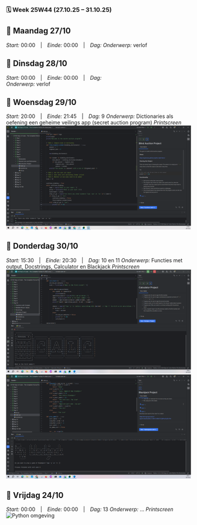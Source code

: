 ### 🗓️ Week 25W44 (27.10.25 – 31.10.25)

## 📅 Maandag 27/10
*Start:* 00:00 | *Einde:* 00:00 | *Dag:* 
*Onderwerp:* verlof

## 📅 Dinsdag 28/10
*Start:* 00:00 | *Einde:* 00:00 | *Dag:*  
*Onderwerp:* verlof

## 📅 Woensdag 29/10
*Start:* 20:00 | *Einde:* 21:45 | *Dag:* 9 
*Onderwerp:* Dictionaries als oefening een geheime veilings app (secret auction program)
*Printscreen*
![Python omgeving](../images/oktober_2025/woensdag_29_oktober.PNG)

## 📅 Donderdag 30/10
*Start:* 15:30 | *Einde:* 20:30 | *Dag:* 10 en 11 
*Onderwerp:* Functies met output, Docstrings, Calculator en Blackjack
*Printscreen*
![Python omgeving](../images/oktober_2025/donderdag_30_oktober1.PNG)
![Python omgeving](../images/oktober_2025/donderdag_30_oktober2.PNG)

## 📅 Vrijdag 24/10
*Start:* 00:00 | *Einde:* 00:00 | *Dag:* 13
*Onderwerp:* ...
*Printscreen*
![Python omgeving](../images/oktober_2025/)


